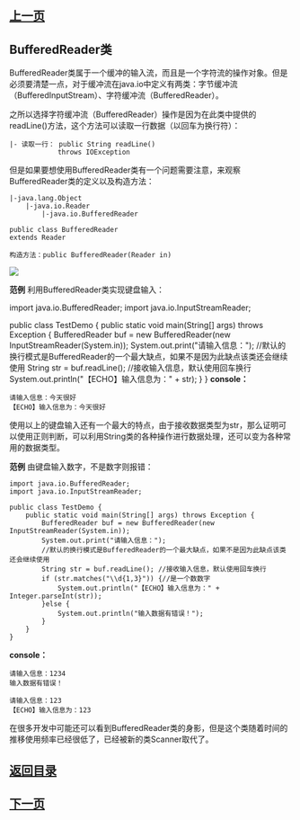 ## [上一页](course89)
##  BufferedReader类

BufferedReader类属于一个缓冲的输入流，而且是一个字符流的操作对象。但是必须要清楚一点，对于缓冲流在java.io中定义有两类：字节缓冲流（BufferedInputStream）、字符缓冲流（BufferedReader）。

之所以选择字符缓冲流（BufferedReader）操作是因为在此类中提供的readLine()方法，这个方法可以读取一行数据（以回车为换行符）：

	|- 读取一行： public String readLine()
                throws IOException
但是如果要想使用BufferedReader类有一个问题需要注意，来观察BufferedReader类的定义以及构造方法：

	|-java.lang.Object
		|-java.io.Reader
			|-java.io.BufferedReader

	public class BufferedReader
	extends Reader

	构造方法：public BufferedReader(Reader in)

![](http://ww3.sinaimg.cn/large/0060lm7Tly1fnt0hyp4xzj30vc0hc7a8.jpg)

**范例** 利用BufferedReader类实现键盘输入：

import java.io.BufferedReader;
import java.io.InputStreamReader;

public class TestDemo {
	public static void main(String[] args) throws Exception {
		BufferedReader buf = new BufferedReader(new InputStreamReader(System.in));
		System.out.print("请输入信息：");
		//默认的换行模式是BufferedReader的一个最大缺点，如果不是因为此缺点该类还会继续使用
		String str = buf.readLine(); //接收输入信息，默认使用回车换行
		System.out.println("【ECHO】输入信息为：" + str);
	}
}
**console：**

	请输入信息：今天很好
	【ECHO】输入信息为：今天很好
使用以上的键盘输入还有一个最大的特点，由于接收数据类型为str，那么证明可以使用正则判断，可以利用String类的各种操作进行数据处理，还可以变为各种常用的数据类型。

**范例** 由键盘输入数字，不是数字则报错：

	import java.io.BufferedReader;
	import java.io.InputStreamReader;
	
	public class TestDemo {
		public static void main(String[] args) throws Exception {
			BufferedReader buf = new BufferedReader(new InputStreamReader(System.in));
			System.out.print("请输入信息：");
			//默认的换行模式是BufferedReader的一个最大缺点，如果不是因为此缺点该类还会继续使用
			String str = buf.readLine(); //接收输入信息，默认使用回车换行
			if (str.matches("\\d{1,3}")) {//是一个数数字
				System.out.println("【ECHO】输入信息为：" + Integer.parseInt(str));
			}else {
				System.out.println("输入数据有错误！");
			}
		}
	}
**console：**

	请输入信息：1234
	输入数据有错误！

	请输入信息：123
	【ECHO】输入信息为：123

在很多开发中可能还可以看到BufferedReader类的身影，但是这个类随着时间的推移使用频率已经很低了，已经被新的类Scanner取代了。


## [返回目录](https://wuchengcheng110120.github.io/aliyunjava3/list)
## [下一页](course91)
